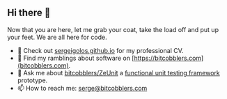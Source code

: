 ## Hi there 👋

Now that you are here, let me grab your coat, take the load off and put up your feet.  We are all here for code.

- 🔭 Check out [sergeigolos.github.io](https://sergeigolos.github.io/) for my professional CV.
- 🤔 Find my ramblings about software on [https://bitcobblers.com](bitcobblers.com).
- 💬 Ask me about [bitcobblers/ZeUnit](https://github.com/bitcobblers/ZeUnit) a [functional unit testing framework](https://zeunit.org/) prototype.
- 📫 How to reach me: [serge@bitcobblers.com](mailto:serge@bitcobblers.com)